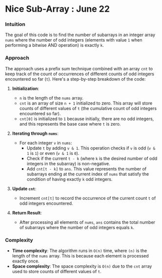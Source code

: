 # Nice Sub-Array : June 22

### Intuition
The goal of this code is to find the number of subarrays in an integer array `nums` where the number of odd integers (elements with value `1` when performing a bitwise AND operation) is exactly `k`.

### Approach
The approach uses a prefix sum technique combined with an array `cnt` to keep track of the count of occurrences of different counts of odd integers encountered so far (`t`). Here's a step-by-step breakdown of the code:

1. **Initialization**:
   - `n` is the length of the `nums` array.
   - `cnt` is an array of size `n + 1` initialized to zero. This array will store counts of different values of `t` (the cumulative count of odd integers encountered so far).
   - `cnt[0]` is initialized to `1` because initially, there are no odd integers, and this represents the base case where `t` is zero.

2. **Iterating through `nums`**:
   - For each integer `v` in `nums`:
     - Update `t` by adding `v & 1`. This operation checks if `v` is odd (`v & 1` is `1`) or even (`v & 1` is `0`).
     - Check if the current `t - k` (where `k` is the desired number of odd integers in the subarray) is non-negative.
     - Add `cnt[t - k]` to `ans`. This value represents the number of subarrays ending at the current index of `nums` that satisfy the condition of having exactly `k` odd integers.

3. **Update `cnt`**:
   - Increment `cnt[t]` to record the occurrence of the current count `t` of odd integers encountered.

4. **Return Result**:
   - After processing all elements of `nums`, `ans` contains the total number of subarrays where the number of odd integers equals `k`.

### Complexity
- **Time complexity**: The algorithm runs in `O(n)` time, where `(n)` is the length of the `nums` array. This is because each element is processed exactly once.
- **Space complexity**: The space complexity is `O(n)` due to the `cnt` array used to store counts of different values of `t`.
